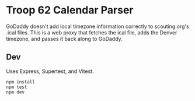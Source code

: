 # Troop 62 Calendar Parser

GoDaddy doesn't add local timezone information correctly to scouting.org's .ical
files. This is a web proxy that fetches the ical file, adds the Denver timezone,
and passes it back along to GoDaddy.

## Dev

Uses Express, Supertest, and Vitest.

```
npm install
npm test
npm dev
```
